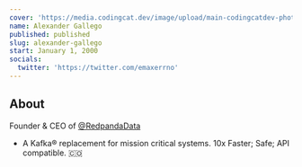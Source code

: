```yaml
---
cover: 'https://media.codingcat.dev/image/upload/main-codingcatdev-photo/podcast-guest/emaxerrno'
name: Alexander Gallego
published: published
slug: alexander-gallego
start: January 1, 2000
socials:
  twitter: 'https://twitter.com/emaxerrno'
---
```


## About

Founder & CEO of [@RedpandaData](RedpandaData)

- A Kafka® replacement for mission critical systems. 10x Faster; Safe; API compatible. 🇨🇴
